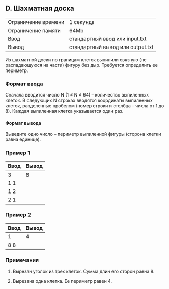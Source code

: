 ## D. Шахматная доска

| | |
|------------|------------|
| Ограничение времени | 1 секунда |
| Ограничение памяти |	64Mb |
| Ввод |	стандартный ввод или input.txt |
| Вывод |	стандартный вывод или output.txt |

Из шахматной доски по границам клеток выпилили связную (не распадающуюся на части) фигуру без дыр. Требуется определить ее периметр.

### Формат ввода
Сначала вводится число N (1 ≤ N ≤ 64) – количество выпиленных клеток. В следующих N строках вводятся координаты выпиленных клеток, разделенные пробелом (номер строки и столбца – числа от 1 до 8). Каждая выпиленная клетка указывается один раз.

#### Формат вывода
Выведите одно число – периметр выпиленной фигуры (сторона клетки равна единице).

### Пример 1
| Ввод | Вывод |
| ---- | ----- |
| 3 | 8 |
| 1 1 |
| 1 2 |
| 2 1 |

### Пример 2
| Ввод | Вывод |
| ---- | ----- |
| 1 | 4 |
| 8 8

### Примечания
1) Вырезан уголок из трех клеток. Сумма длин его сторон равна 8.

2) Вырезана одна клетка. Ее периметр равен 4.
